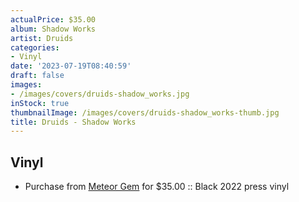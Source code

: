 ```yaml
---
actualPrice: $35.00
album: Shadow Works
artist: Druids
categories:
- Vinyl
date: '2023-07-19T08:40:59'
draft: false
images:
- /images/covers/druids-shadow_works.jpg
inStock: true
thumbnailImage: /images/covers/druids-shadow_works-thumb.jpg
title: Druids - Shadow Works
---
```


## Vinyl
* Purchase from [Meteor Gem](https://meteor-gem.com/products/druids-shadow-works-2xlp) for $35.00 :: Black 2022 press vinyl
